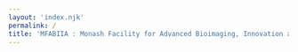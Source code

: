 ```yaml
---
layout: 'index.njk'
permalink: /
title: 'MFABIIA : Monash Facility for Advanced Bioimaging, Innovation and Image Analysis'
---
```


